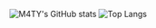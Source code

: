 ![M4TY's GitHub stats](https://github-readme-stats.vercel.app/api?username=M4TY&show_icons=true&theme=radical)
![Top Langs](https://github-readme-stats.vercel.app/api/top-langs/?username=M4TY&langs_count=8&show_icons=true&theme=radical)



